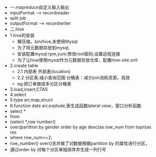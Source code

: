 * 一.mapreduce自定义输入输出
* inputFormat --> recordreader
* split job 
* outputFormat --> recordwriter
* 二.hive
* 1.hive的安装
	* 解压缩，bin/hive,未使用Mysql
	* 为了将元数据存放到mysql,
	* 安装配置mysql:rpm,yum;修改root密码;设置远程连接
	* 为了让hive使用mysql作为元数据存放仓库，配置hive-site.xml
* 2.create table
	* 2.1 内部表 外部表(location)
	* 2.2 分区表:减小查询范围 分桶表：减少join消耗资源，高效
	* eg:把订单做成多分区分桶表
* 3.load,insert,CTAS
* 4.select 	
* 5.type arr,map,struct
* 6.function date arr,explode,表生成函数lateral view，窗口分析函数
* select * 
* from 
* (select *,row number()
* over(partition by gender order by age desc)as row_num from topn)as res
* where row_num<=2;
* row_number() over()总共做了对数据根据partition by 的属性进行分区，
* 通过order by 对每个分区单独排序并生成一列行号
